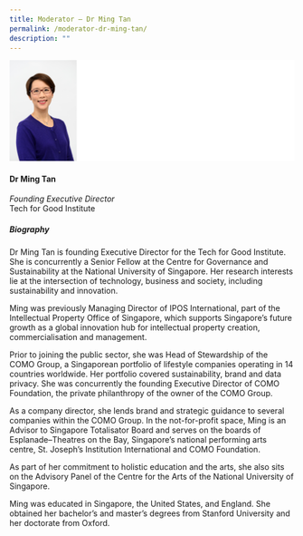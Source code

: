 ```yaml
---
title: ​​Moderator – Dr Ming Tan
permalink: /moderator-dr-ming-tan/
description: ""
---
```

![](/images/Speakers/Ming%20Tan.jpg)

#### **Dr Ming Tan**

*Founding Executive Director*  
Tech for Good Institute

##### **Biography**
Dr Ming Tan is founding Executive Director for the Tech for Good Institute. She is concurrently a Senior Fellow at the Centre for Governance and Sustainability at the National University of Singapore. Her research interests lie at the intersection of technology, business and society, including sustainability and innovation. 

Ming was previously Managing Director of IPOS International, part of the Intellectual Property Office of Singapore, which supports Singapore’s future growth as a global innovation hub for intellectual property creation, commercialisation and management.

Prior to joining the public sector, she was Head of Stewardship of the COMO Group, a Singaporean portfolio of lifestyle companies operating in 14 countries worldwide. Her portfolio covered sustainability, brand and data privacy. She was concurrently the founding Executive Director of COMO Foundation, the private philanthropy of the owner of the COMO Group. 

As a company director, she lends brand and strategic guidance to several companies within the COMO Group. In the not-for-profit space, Ming is an Advisor to Singapore Totalisator Board and serves on the boards of Esplanade–Theatres on the Bay, Singapore’s national performing arts centre, St. Joseph’s Institution International and COMO Foundation.

As part of her commitment to holistic education and the arts, she also sits on the Advisory Panel of the Centre for the Arts of the National University of Singapore. 

Ming was educated in Singapore, the United States, and England. She obtained her bachelor’s and master’s degrees from Stanford University and her doctorate from Oxford.